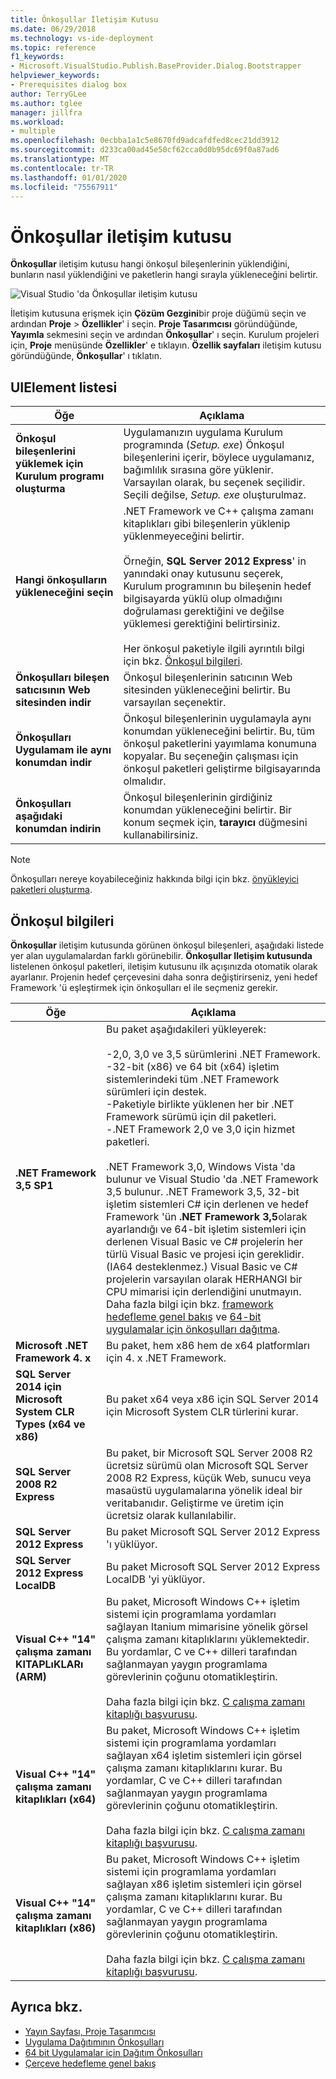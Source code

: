 ```yaml
---
title: Önkoşullar İletişim Kutusu
ms.date: 06/29/2018
ms.technology: vs-ide-deployment
ms.topic: reference
f1_keywords:
- Microsoft.VisualStudio.Publish.BaseProvider.Dialog.Bootstrapper
helpviewer_keywords:
- Prerequisites dialog box
author: TerryGLee
ms.author: tglee
manager: jillfra
ms.workload:
- multiple
ms.openlocfilehash: 0ecbba1a1c5e8670fd9adcafdfed8cec21dd3912
ms.sourcegitcommit: d233ca00ad45e50cf62cca0d0b95dc69f0a87ad6
ms.translationtype: MT
ms.contentlocale: tr-TR
ms.lasthandoff: 01/01/2020
ms.locfileid: "75567911"
---
```

# <a name="prerequisites-dialog-box"></a>Önkoşullar iletişim kutusu

**Önkoşullar** iletişim kutusu hangi önkoşul bileşenlerinin yüklendiğini, bunların nasıl yüklendiğini ve paketlerin hangi sırayla yükleneceğini belirtir.

![Visual Studio 'da Önkoşullar iletişim kutusu](media/prerequisites-dialog-box.png)

İletişim kutusuna erişmek için **Çözüm Gezgini**bir proje düğümü seçin ve ardından **Proje** > **Özellikler**' i seçin. **Proje Tasarımcısı** göründüğünde, **Yayımla** sekmesini seçin ve ardından **Önkoşullar**' ı seçin. Kurulum projeleri için, **Proje** menüsünde **Özellikler**' e tıklayın. **Özellik sayfaları** iletişim kutusu göründüğünde, **Önkoşullar**' ı tıklatın.

## <a name="uielement-list"></a>UIElement listesi

|Öğe|Açıklama|
|-------------|-----------------|
|**Önkoşul bileşenlerini yüklemek için Kurulum programı oluşturma**|Uygulamanızın uygulama Kurulum programında (*Setup. exe*) Önkoşul bileşenlerini içerir, böylece uygulamanız, bağımlılık sırasına göre yüklenir. Varsayılan olarak, bu seçenek seçilidir. Seçili değilse, *Setup. exe* oluşturulmaz.|
|**Hangi önkoşulların yükleneceğini seçin**|.NET Framework ve C++ çalışma zamanı kitaplıkları gibi bileşenlerin yüklenip yüklenmeyeceğini belirtir.<br /><br />Örneğin, **SQL Server 2012 Express**' in yanındaki onay kutusunu seçerek, Kurulum programının bu bileşenin hedef bilgisayarda yüklü olup olmadığını doğrulaması gerektiğini ve değilse yüklemesi gerektiğini belirtirsiniz.<br /><br />Her önkoşul paketiyle ilgili ayrıntılı bilgi için bkz. [Önkoşul bilgileri](#prerequisites-information).|
|**Önkoşulları bileşen satıcısının Web sitesinden indir**|Önkoşul bileşenlerinin satıcının Web sitesinden yükleneceğini belirtir. Bu varsayılan seçenektir.|
|**Önkoşulları Uygulamam ile aynı konumdan indir**|Önkoşul bileşenlerinin uygulamayla aynı konumdan yükleneceğini belirtir. Bu, tüm önkoşul paketlerini yayımlama konumuna kopyalar. Bu seçeneğin çalışması için önkoşul paketleri geliştirme bilgisayarında olmalıdır.|
|**Önkoşulları aşağıdaki konumdan indirin**|Önkoşul bileşenlerinin girdiğiniz konumdan yükleneceğini belirtir. Bir konum seçmek için, **tarayıcı** düğmesini kullanabilirsiniz.|

> [!NOTE]
> Önkoşulları nereye koyabileceğiniz hakkında bilgi için bkz. [önyükleyici paketleri oluşturma](../../deployment/creating-bootstrapper-packages.md#create-custom-bootstrapper-packages).

## <a name="prerequisites-information"></a>Önkoşul bilgileri

**Önkoşullar** iletişim kutusunda görünen önkoşul bileşenleri, aşağıdaki listede yer alan uygulamalardan farklı görünebilir. **Önkoşullar Iletişim kutusunda** listelenen önkoşul paketleri, iletişim kutusunu ilk açışınızda otomatik olarak ayarlanır. Projenin hedef çerçevesini daha sonra değiştirirseniz, yeni hedef Framework 'ü eşleştirmek için önkoşulları el ile seçmeniz gerekir.

|Öğe|Açıklama|
|-------------|-----------------|
|**.NET Framework 3,5 SP1**|Bu paket aşağıdakileri yükleyerek:<br /><br /> -2,0, 3,0 ve 3,5 sürümlerini .NET Framework.<br />-32-bit (x86) ve 64 bit (x64) işletim sistemlerindeki tüm .NET Framework sürümleri için destek.<br />-Paketiyle birlikte yüklenen her bir .NET Framework sürümü için dil paketleri.<br />-.NET Framework 2,0 ve 3,0 için hizmet paketleri.<br /><br /> .NET Framework 3,0, Windows Vista 'da bulunur ve Visual Studio 'da .NET Framework 3,5 bulunur. .NET Framework 3,5, 32-bit işletim sistemleri C# için derlenen ve hedef Framework 'ün **.NET Framework 3,5**olarak ayarlandığı ve 64-bit işletim sistemleri için derlenen Visual Basic ve C# projelerin her türlü Visual Basic ve projesi için gereklidir. (IA64 desteklenmez.) Visual Basic ve C# projelerin varsayılan olarak HERHANGI bir CPU mimarisi için derlendiğini unutmayın. Daha fazla bilgi için bkz. [framework hedefleme genel bakış](../../ide/visual-studio-multi-targeting-overview.md) ve [64-bit uygulamalar için önkoşulları dağıtma](../../deployment/deploying-prerequisites-for-64-bit-applications.md).|
|**Microsoft .NET Framework 4. x**|Bu paket, hem x86 hem de x64 platformları için 4. x .NET Framework.|
|**SQL Server 2014 için Microsoft System CLR Types (x64 ve x86)**|Bu paket x64 veya x86 için SQL Server 2014 için Microsoft System CLR türlerini kurar.|
|**SQL Server 2008 R2 Express**|Bu paket, bir Microsoft SQL Server 2008 R2 ücretsiz sürümü olan Microsoft SQL Server 2008 R2 Express, küçük Web, sunucu veya masaüstü uygulamalarına yönelik ideal bir veritabanıdır. Geliştirme ve üretim için ücretsiz olarak kullanılabilir.|
|**SQL Server 2012 Express**|Bu paket Microsoft SQL Server 2012 Express 'ı yüklüyor.|
|**SQL Server 2012 Express LocalDB**|Bu paket Microsoft SQL Server 2012 Express LocalDB 'yi yüklüyor.|
|**Visual C++ "14" çalışma zamanı KITAPLıKLARı (ARM)**|Bu paket, Microsoft Windows C++ işletim sistemi için programlama yordamları sağlayan Itanium mimarisine yönelik görsel çalışma zamanı kitaplıklarını yüklemektedir. Bu yordamlar, C ve C++ dilleri tarafından sağlanmayan yaygın programlama görevlerinin çoğunu otomatikleştirin.<br /><br /> Daha fazla bilgi için bkz. [C çalışma zamanı kitaplığı başvurusu](/cpp/c-runtime-library/c-run-time-library-reference).|
|**Visual C++ "14" çalışma zamanı kitaplıkları (x64)**|Bu paket, Microsoft Windows C++ işletim sistemi için programlama yordamları sağlayan x64 işletim sistemleri için görsel çalışma zamanı kitaplıklarını kurar. Bu yordamlar, C ve C++ dilleri tarafından sağlanmayan yaygın programlama görevlerinin çoğunu otomatikleştirin.<br /><br /> Daha fazla bilgi için bkz. [C çalışma zamanı kitaplığı başvurusu](/cpp/c-runtime-library/c-run-time-library-reference).|
|**Visual C++ "14" çalışma zamanı kitaplıkları (x86)**|Bu paket, Microsoft Windows C++ işletim sistemi için programlama yordamları sağlayan x86 işletim sistemleri için görsel çalışma zamanı kitaplıklarını kurar. Bu yordamlar, C ve C++ dilleri tarafından sağlanmayan yaygın programlama görevlerinin çoğunu otomatikleştirin.<br /><br /> Daha fazla bilgi için bkz. [C çalışma zamanı kitaplığı başvurusu](/cpp/c-runtime-library/c-run-time-library-reference).|

## <a name="see-also"></a>Ayrıca bkz.

- [Yayın Sayfası, Proje Tasarımcısı](../../ide/reference/publish-page-project-designer.md)
- [Uygulama Dağıtımının Önkoşulları](../../deployment/application-deployment-prerequisites.md)
- [64 bit Uygulamalar için Dağıtım Önkoşulları](../../deployment/deploying-prerequisites-for-64-bit-applications.md)
- [Çerçeve hedefleme genel bakış](../../ide/visual-studio-multi-targeting-overview.md)
